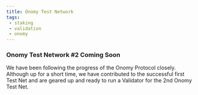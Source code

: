 ```yaml
---
title: Onomy Test Network
tags:
 - staking
 - validation
 - onomy
---
```

### Onomy Test Network #2 Coming Soon
We have been following the progress of the Onomy Protocol closely. Although up for a short time, we have contributed to the successful first Test Net and are geared up and ready to run a Validator for the 2nd Onomy Test Net. 